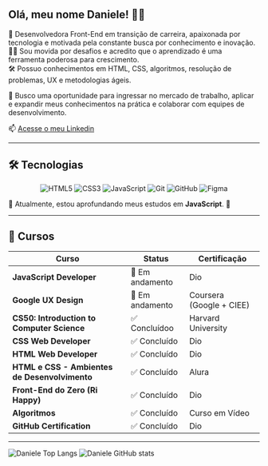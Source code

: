## Olá, meu nome Daniele! 👩‍💻

🔨 Desenvolvedora Front-End em transição de carreira, apaixonada por tecnologia e motivada pela constante busca por conhecimento e inovação.   
👩‍🎓 Sou movida por desafios e acredito que o aprendizado é uma ferramenta poderosa para crescimento.   
🛠️ Possuo conhecimentos em HTML, CSS, algoritmos, resolução de problemas, UX e metodologias ágeis.   

🎯 Busco uma oportunidade para ingressar no mercado de trabalho, aplicar e expandir meus conhecimentos na prática e colaborar com equipes de desenvolvimento.

📫 [Acesse o meu Linkedin](https://www.linkedin.com/in/daniele-karina-dos-santos-a34b45204/)

-----

## 🛠️ Tecnologias

<p align="center">
  <img src="https://img.shields.io/badge/-HTML5-E34F26?style=flat&logo=html5&logoColor=white" alt="HTML5" />
  <img src="https://img.shields.io/badge/-CSS3-1572B6?style=flat&logo=css3&logoColor=white" alt="CSS3" />
  <img src="https://img.shields.io/badge/-JavaScript-F7DF1E?style=flat&logo=javascript&logoColor=black" alt="JavaScript" />
  <img src="https://img.shields.io/badge/-Git-F05032?style=flat&logo=git&logoColor=white" alt="Git" />
  <img src="https://img.shields.io/badge/-GitHub-181717?style=flat&logo=github&logoColor=white" alt="GitHub" />
  <img src="https://img.shields.io/badge/-Figma-F24E1E?style=flat&logo=figma&logoColor=white" alt="Figma" />
</p>

📌 Atualmente, estou aprofundando meus estudos em **JavaScript**. 🚀

-----

## 📖 Cursos

| **Curso**                                  | **Status**       | **Certificação**        |
|--------------------------------------------|------------------|-------------------------|
| **JavaScript Developer**                   | 🚀 Em andamento  | Dio                     |
| **Google UX Design**                       | 🚀 Em andamento  | Coursera (Google + CIEE)|
| **CS50: Introduction to Computer Science** | ✅ Concluídoo    | Harvard University      |
| **CSS Web Developer**                      | ✅ Concluído     | Dio                     |
| **HTML Web Developer**                     | ✅ Concluído     | Dio                     |
| **HTML e CSS - Ambientes de Desenvolvimento** | ✅ Concluído   | Alura                   |
| **Front-End do Zero (Ri Happy)**           | ✅ Concluído     | Dio                     |
| **Algoritmos**                             | ✅ Concluído     | Curso em Vídeo          |
| **GitHub Certification**                   | ✅ Concluído     | Dio                     |

-----

![Daniele Top Langs](https://github-readme-stats.vercel.app/api/top-langs/?username=danieleksantos&size_weight=0.5&count_weight=0.5&theme=dracula)
![Daniele GitHub stats](https://github-readme-stats.vercel.app/api?username=danieleksantos&show_icons=true&theme=dracula)
